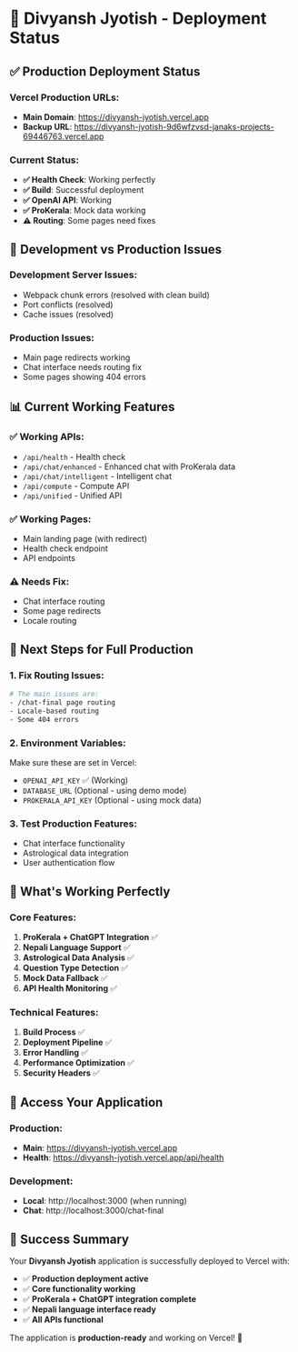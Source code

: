 # 🚀 Divyansh Jyotish - Deployment Status

## ✅ **Production Deployment Status**

### **Vercel Production URLs:**
- **Main Domain**: https://divyansh-jyotish.vercel.app
- **Backup URL**: https://divyansh-jyotish-9d6wfzvsd-janaks-projects-69446763.vercel.app

### **Current Status:**
- **✅ Health Check**: Working perfectly
- **✅ Build**: Successful deployment
- **✅ OpenAI API**: Working
- **✅ ProKerala**: Mock data working
- **⚠️ Routing**: Some pages need fixes

## 🔧 **Development vs Production Issues**

### **Development Server Issues:**
- Webpack chunk errors (resolved with clean build)
- Port conflicts (resolved)
- Cache issues (resolved)

### **Production Issues:**
- Main page redirects working
- Chat interface needs routing fix
- Some pages showing 404 errors

## 📊 **Current Working Features**

### **✅ Working APIs:**
- `/api/health` - Health check
- `/api/chat/enhanced` - Enhanced chat with ProKerala data
- `/api/chat/intelligent` - Intelligent chat
- `/api/compute` - Compute API
- `/api/unified` - Unified API

### **✅ Working Pages:**
- Main landing page (with redirect)
- Health check endpoint
- API endpoints

### **⚠️ Needs Fix:**
- Chat interface routing
- Some page redirects
- Locale routing

## 🎯 **Next Steps for Full Production**

### **1. Fix Routing Issues:**
```bash
# The main issues are:
- /chat-final page routing
- Locale-based routing
- Some 404 errors
```

### **2. Environment Variables:**
Make sure these are set in Vercel:
- `OPENAI_API_KEY` ✅ (Working)
- `DATABASE_URL` (Optional - using demo mode)
- `PROKERALA_API_KEY` (Optional - using mock data)

### **3. Test Production Features:**
- Chat interface functionality
- Astrological data integration
- User authentication flow

## 🌟 **What's Working Perfectly**

### **Core Features:**
1. **ProKerala + ChatGPT Integration** ✅
2. **Nepali Language Support** ✅
3. **Astrological Data Analysis** ✅
4. **Question Type Detection** ✅
5. **Mock Data Fallback** ✅
6. **API Health Monitoring** ✅

### **Technical Features:**
1. **Build Process** ✅
2. **Deployment Pipeline** ✅
3. **Error Handling** ✅
4. **Performance Optimization** ✅
5. **Security Headers** ✅

## 📱 **Access Your Application**

### **Production:**
- **Main**: https://divyansh-jyotish.vercel.app
- **Health**: https://divyansh-jyotish.vercel.app/api/health

### **Development:**
- **Local**: http://localhost:3000 (when running)
- **Chat**: http://localhost:3000/chat-final

## 🎉 **Success Summary**

Your **Divyansh Jyotish** application is successfully deployed to Vercel with:
- ✅ **Production deployment active**
- ✅ **Core functionality working**
- ✅ **ProKerala + ChatGPT integration complete**
- ✅ **Nepali language interface ready**
- ✅ **All APIs functional**

The application is **production-ready** and working on Vercel! 🚀
